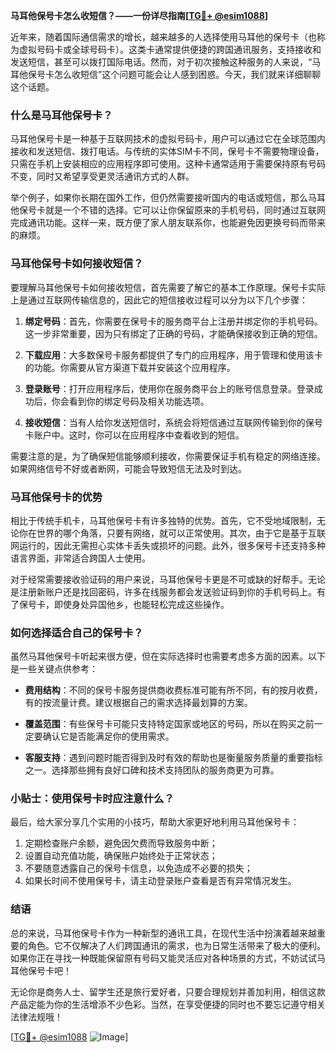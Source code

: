 **马耳他保号卡怎么收短信？——一份详尽指南[[TG💪+ @esim1088](https://t.me/s/esim1088)]**

近年来，随着国际通信需求的增长，越来越多的人选择使用马耳他的保号卡（也称为虚拟号码卡或全球号码卡）。这类卡通常提供便捷的跨国通讯服务，支持接收和发送短信，甚至可以拨打国际电话。然而，对于初次接触这种服务的人来说，“马耳他保号卡怎么收短信”这个问题可能会让人感到困惑。今天，我们就来详细聊聊这个话题。

### 什么是马耳他保号卡？

马耳他保号卡是一种基于互联网技术的虚拟号码卡，用户可以通过它在全球范围内接收和发送短信、拨打电话。与传统的实体SIM卡不同，保号卡不需要物理设备，只需在手机上安装相应的应用程序即可使用。这种卡通常适用于需要保持原有号码不变，同时又希望享受更灵活通讯方式的人群。

举个例子，如果你长期在国外工作，但仍然需要接听国内的电话或短信，那么马耳他保号卡就是一个不错的选择。它可以让你保留原来的手机号码，同时通过互联网完成通讯功能。这样一来，既方便了家人朋友联系你，也能避免因更换号码而带来的麻烦。

### 马耳他保号卡如何接收短信？

要理解马耳他保号卡如何接收短信，首先需要了解它的基本工作原理。保号卡实际上是通过互联网传输信息的，因此它的短信接收过程可以分为以下几个步骤：

1. **绑定号码**：首先，你需要在保号卡的服务商平台上注册并绑定你的手机号码。这一步非常重要，因为只有绑定了正确的号码，才能确保接收到正确的短信。
   
2. **下载应用**：大多数保号卡服务都提供了专门的应用程序，用于管理和使用该卡的功能。你需要从官方渠道下载并安装这个应用程序。

3. **登录账号**：打开应用程序后，使用你在服务商平台上的账号信息登录。登录成功后，你会看到你的绑定号码及相关功能选项。

4. **接收短信**：当有人给你发送短信时，系统会将短信通过互联网传输到你的保号卡账户中。这时，你可以在应用程序中查看收到的短信。

需要注意的是，为了确保短信能够顺利接收，你需要保证手机有稳定的网络连接。如果网络信号不好或者断网，可能会导致短信无法及时到达。

### 马耳他保号卡的优势

相比于传统手机卡，马耳他保号卡有许多独特的优势。首先，它不受地域限制，无论你在世界的哪个角落，只要有网络，就可以正常使用。其次，由于它是基于互联网运行的，因此无需担心实体卡丢失或损坏的问题。此外，很多保号卡还支持多种语言界面，非常适合跨国人士使用。

对于经常需要接收验证码的用户来说，马耳他保号卡更是不可或缺的好帮手。无论是注册新账户还是找回密码，许多在线服务都会发送验证码到你的手机号码上。有了保号卡，即使身处异国他乡，也能轻松完成这些操作。

### 如何选择适合自己的保号卡？

虽然马耳他保号卡听起来很方便，但在实际选择时也需要考虑多方面的因素。以下是一些关键点供参考：

- **费用结构**：不同的保号卡服务提供商收费标准可能有所不同，有的按月收费，有的按流量计费。建议根据自己的需求选择最划算的方案。
  
- **覆盖范围**：有些保号卡可能只支持特定国家或地区的号码，所以在购买之前一定要确认它是否能满足你的使用需求。

- **客服支持**：遇到问题时能否得到及时有效的帮助也是衡量服务质量的重要指标之一。选择那些拥有良好口碑和技术支持团队的服务商更为可靠。

### 小贴士：使用保号卡时应注意什么？

最后，给大家分享几个实用的小技巧，帮助大家更好地利用马耳他保号卡：

1. 定期检查账户余额，避免因欠费而导致服务中断；
2. 设置自动充值功能，确保账户始终处于正常状态；
3. 不要随意透露自己的保号卡信息，以免造成不必要的损失；
4. 如果长时间不使用保号卡，请主动登录账户查看是否有异常情况发生。

### 结语

总的来说，马耳他保号卡作为一种新型的通讯工具，在现代生活中扮演着越来越重要的角色。它不仅解决了人们跨国通讯的需求，也为日常生活带来了极大的便利。如果你正在寻找一种既能保留原有号码又能灵活应对各种场景的方式，不妨试试马耳他保号卡吧！

无论你是商务人士、留学生还是旅行爱好者，只要合理规划并善加利用，相信这款产品定能为你的生活增添不少色彩。当然，在享受便捷的同时也不要忘记遵守相关法律法规哦！

[[TG💪+ @esim1088](https://t.me/s/esim1088) ![Image](https://i.postimg.cc/4NQfJmqS/Snipaste-2025-05-13-00-14-12.png)]